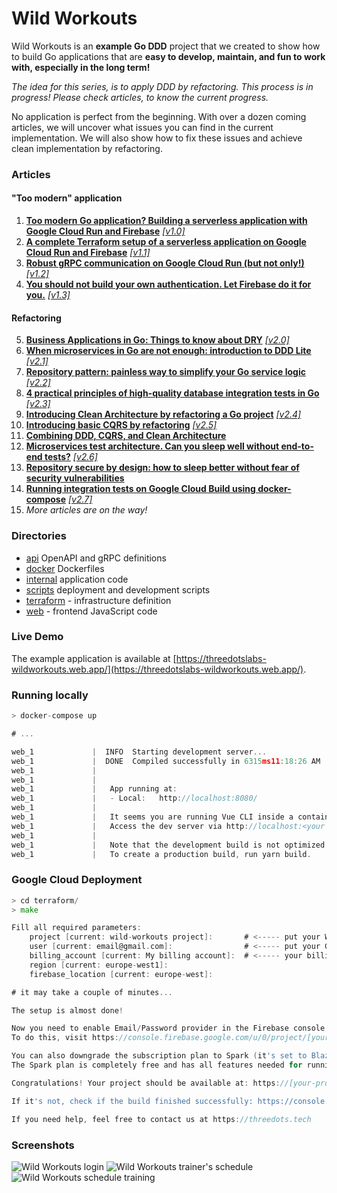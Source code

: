 # Wild Workouts

Wild Workouts is an **example Go DDD** project that we created to show how to build Go applications that are **easy to develop, maintain, and fun to work with, especially in the long term!**

*The idea for this series, is to apply DDD by refactoring. This process is in progress! Please check articles, to know the current progress.*

No application is perfect from the beginning. With over a dozen coming articles, we will uncover what issues you can find in the current implementation. We will also show how to fix these issues and achieve clean implementation by refactoring.

### Articles

#### "Too modern" application

1. [**Too modern Go application? Building a serverless application with Google Cloud Run and Firebase**](https://threedots.tech/post/serverless-cloud-run-firebase-modern-go-application/?utm_source=github.com) _[[v1.0]](https://github.com/ThreeDotsLabs/wild-workouts-go-ddd-example/releases/tag/v1.0)_
2. [**A complete Terraform setup of a serverless application on Google Cloud Run and Firebase**](https://threedots.tech/post/complete-setup-of-serverless-application/?utm_source=github.com) _[[v1.1]](https://github.com/ThreeDotsLabs/wild-workouts-go-ddd-example/releases/tag/v1.1)_
3. [**Robust gRPC communication on Google Cloud Run (but not only!)**](https://threedots.tech/post/robust-grpc-google-cloud-run/?utm_source=github.com) _[[v1.2]](https://github.com/ThreeDotsLabs/wild-workouts-go-ddd-example/releases/tag/v1.2)_
4. [**You should not build your own authentication. Let Firebase do it for you.**](https://threedots.tech/post/firebase-cloud-run-authentication/?utm_source=github.com) _[[v1.3]](https://github.com/ThreeDotsLabs/wild-workouts-go-ddd-example/releases/tag/v1.3)_

#### Refactoring

5. [**Business Applications in Go: Things to know about DRY**](https://threedots.tech/post/things-to-know-about-dry/?utm_source=github.com) _[[v2.0]](https://github.com/ThreeDotsLabs/wild-workouts-go-ddd-example/releases/tag/v2.0)_
6. [**When microservices in Go are not enough: introduction to DDD Lite**](https://threedots.tech/post/ddd-lite-in-go-introduction/?utm_source=github.com) _[[v2.1]](https://github.com/ThreeDotsLabs/wild-workouts-go-ddd-example/releases/tag/v2.1)_
7. [**Repository pattern: painless way to simplify your Go service logic**](https://threedots.tech/post/repository-pattern-in-go/?utm_source=github.com) _[[v2.2]](https://github.com/ThreeDotsLabs/wild-workouts-go-ddd-example/releases/tag/v2.2)_
8. [**4 practical principles of high-quality database integration tests in Go**](https://threedots.tech/post/database-integration-testing/?utm_source=github.com) _[[v2.3]](https://github.com/ThreeDotsLabs/wild-workouts-go-ddd-example/releases/tag/v2.3)_
9. [**Introducing Clean Architecture by refactoring a Go project**](https://threedots.tech/post/introducing-clean-architecture/?utm_source=github.com) _[[v2.4]](https://github.com/ThreeDotsLabs/wild-workouts-go-ddd-example/releases/tag/v2.4)_
10. [**Introducing basic CQRS by refactoring**](https://threedots.tech/post/basic-cqrs-in-go/?utm_source=github.com) _[[v2.5]](https://github.com/ThreeDotsLabs/wild-workouts-go-ddd-example/releases/tag/v2.5)_
11. [**Combining DDD, CQRS, and Clean Architecture**](https://threedots.tech/post/ddd-cqrs-clean-architecture-combined/?utm_source=github.com)
12. [**Microservices test architecture. Can you sleep well without end-to-end tests?**](https://threedots.tech/post/microservices-test-architecture/?utm_source=github.com) _[[v2.6]](https://github.com/ThreeDotsLabs/wild-workouts-go-ddd-example/releases/tag/v2.6)_
13. [**Repository secure by design: how to sleep better without fear of security vulnerabilities**](https://threedots.tech/post/repository-secure-by-design/?utm_source=github.com)
14. [**Running integration tests on Google Cloud Build using docker-compose**](https://threedots.tech/post/running-integration-tests-on-google-cloud-build/?utm_source=github.com) _[[v2.7]](https://github.com/ThreeDotsLabs/wild-workouts-go-ddd-example/releases/tag/v2.7)_
15. *More articles are on the way!*

### Directories

- [api](api/) OpenAPI and gRPC definitions
- [docker](docker/) Dockerfiles
- [internal](internal/) application code
- [scripts](scripts/) deployment and development scripts
- [terraform](terraform/) - infrastructure definition
- [web](web/) - frontend JavaScript code

### Live Demo

The example application is available at [https://threedotslabs-wildworkouts.web.app/](https://threedotslabs-wildworkouts.web.app/).

### Running locally

```go
> docker-compose up

# ...

web_1             |  INFO  Starting development server...
web_1             |  DONE  Compiled successfully in 6315ms11:18:26 AM
web_1             |
web_1             |
web_1             |   App running at:
web_1             |   - Local:   http://localhost:8080/
web_1             |
web_1             |   It seems you are running Vue CLI inside a container.
web_1             |   Access the dev server via http://localhost:<your container's external mapped port>/
web_1             |
web_1             |   Note that the development build is not optimized.
web_1             |   To create a production build, run yarn build.
```

### Google Cloud Deployment

```go
> cd terraform/
> make

Fill all required parameters:
	project [current: wild-workouts project]:       # <----- put your Wild Workouts Google Cloud project name here (it will be created) 
	user [current: email@gmail.com]:                # <----- put your Google (Gmail, G-suite etc.) e-mail here
	billing_account [current: My billing account]:  # <----- your billing account name, can be found here https://console.cloud.google.com/billing
	region [current: europe-west1]: 
	firebase_location [current: europe-west]: 

# it may take a couple of minutes...

The setup is almost done!

Now you need to enable Email/Password provider in the Firebase console.
To do this, visit https://console.firebase.google.com/u/0/project/[your-project]/authentication/providers

You can also downgrade the subscription plan to Spark (it's set to Blaze by default).
The Spark plan is completely free and has all features needed for running this project.

Congratulations! Your project should be available at: https://[your-project].web.app

If it's not, check if the build finished successfully: https://console.cloud.google.com/cloud-build/builds?project=[your-project]

If you need help, feel free to contact us at https://threedots.tech
```

### Screenshots

![Wild Workouts login](https://threedots.tech/media/serverless-cloud-run-firebase-modern-go-app/login.png "Logo Title Text 1")
![Wild Workouts trainer's schedule](https://threedots.tech/media/serverless-cloud-run-firebase-modern-go-app/schedule.png "Logo Title Text 1")
![Wild Workouts schedule training](https://threedots.tech/media/serverless-cloud-run-firebase-modern-go-app/new-training.png "Logo Title Text 1")
